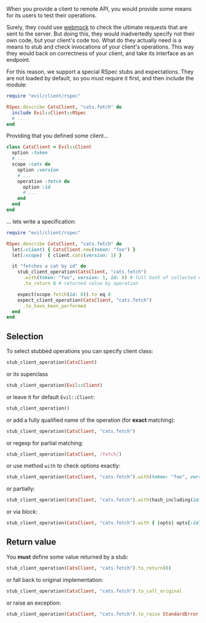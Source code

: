 When you provide a client to remote API, you would provide some means for its users to test their operations.

Surely, they could use [webmock] to check the ultimate requests that are sent to the server. But doing this, they would inadvertedly specify not their own code, but your client's code too. What do they actually need is a means to stub and check invocations of your client's operations. This way they would back on correctness of your client, and take its interface as an endpoint.

For this reason, we support a special RSpec stubs and expectations. They are not loaded by default, so you must require it first, and then include the module:

```ruby
require "evil/client/rspec"

RSpec.describe CatsClient, "cats.fetch" do
  include Evil::Client::RSpec
  # ...
end
```

Providing that you defined some client...

```ruby
class CatsClient < Evil::Client
  option :token
  # ...
  scope :cats do
    option :version
    # ...
    operation :fetch do
      option :id
      # ...
    end
  end
end
```

... lets write a specification:

```ruby
require "evil/client/rspec"

RSpec.describe CatsClient, "cats.fetch" do
  let(:client) { CatsClient.new(token: "foo") }
  let(:scope)  { client.cats(version: 1) }

  it "fetches a cat by id" do
    stub_client_operation(CatsClient, "cats.fetch")
      .with(token: "foo", version: 1, id: 8) # full hash of collected options
      .to_return 8 # returned value by operation

    expect(scope.fetch(id: 8)).to eq 8
    expect_client_operation(CatsClient, "cats.fetch")
      .to_have_been_performed
  end
end
```

## Selection

To select stubbed operations you can specify client class:

```ruby
stub_client_operation(CatsClient)
```

or its superclass

```ruby
stub_client_operation(Evil::Client)
```

or leave it for default `Evil::Client`:

```ruby
stub_client_operation()
```

or add a fully qualified name of the operation (for **exact** matching):

```ruby
stub_client_operation(CatsClient, "cats.fetch")
```

or regexp for partial matching:

```ruby
stub_client_operation(CatsClient, /fetch/)
```

or use method `with` to check options exactly:

```ruby
stub_client_operation(CatsClient, "cats.fetch").with(token: "foo", version: 1, id: 8)
```

or partially:

```ruby
stub_client_operation(CatsClient, "cats.fetch").with(hash_including(id: 8))
```

or via block:

```ruby
stub_client_operation(CatsClient, "cats.fetch").with { |opts| opts[:id] == 8 }
```

## Return value

You **must** define some value returned by a stub:

```ruby
stub_client_operation(CatsClient, "cats.fetch").to_return(8)
```

or fall back to original implementation:

```ruby
stub_client_operation(CatsClient, "cats.fetch").to_call_original
```

or raise an exception:

```ruby
stub_client_operation(CatsClient, "cats.fetch").to_raise StandardError, "Wrong id"
```

[webmock]: https://github.com/bblimke/webmock
